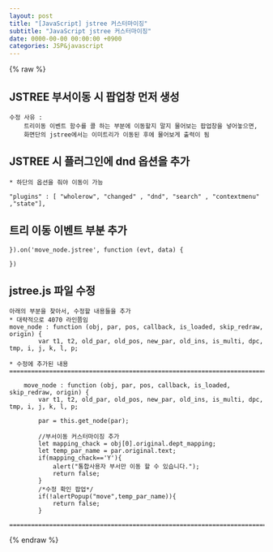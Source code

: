 ```yaml
---  
layout: post  
title: "[JavaScript] jstree 커스터마이징"  
subtitle: "JavaScript jstree 커스터마이징"  
date: 0000-00-00 00:00:00 +0900  
categories: JSP&javascript  
---  
```

{% raw %}  
## JSTREE 부서이동 시 팝업창 먼저 생성  
	수정 사유 :  
		트리이동 이벤트 함수를 콜 하는 부분에 이동할지 말지 물어보는 팝업창을 넣어놓으면,  
		화면단의 jstree에서는 이미트리가 이동된 후에 물어보게 출력이 됨  
  
## JSTREE 시 플러그인에 dnd 옵션을 추가  
	* 하단의 옵션을 줘야 이동이 가능  
  
	"plugins" : [ "wholerow", "changed" , "dnd", "search" , "contextmenu" ,"state"],  
  
## 트리 이동 이벤트 부분 추가  
  
	}).on('move_node.jstree', function (evt, data) {  
  
	})  
  
## jstree.js 파일 수정  
  
	아래의 부분을 찾아서, 수정할 내용들을 추가  
	* 대략적으로 4070 라인쯤임  
	move_node : function (obj, par, pos, callback, is_loaded, skip_redraw, origin) {  
			var t1, t2, old_par, old_pos, new_par, old_ins, is_multi, dpc, tmp, i, j, k, l, p;  
  
	* 수정에 추가된 내용  
	=====================================================================================================================================================  
  
		move_node : function (obj, par, pos, callback, is_loaded, skip_redraw, origin) {  
			var t1, t2, old_par, old_pos, new_par, old_ins, is_multi, dpc, tmp, i, j, k, l, p;  
  
			par = this.get_node(par);  
  
			//부서이동 커스터마이징 추가  
			let mapping_chack = obj[0].original.dept_mapping;  
			let temp_par_name = par.original.text;  
			if(mapping_chack=='Y'){  
				alert("통합사용자 부서만 이동 할 수 있습니다.");  
				return false;  
			}  
			/*수정 확인 팝업*/  
			if(!alertPopup("move",temp_par_name)){  
				return false;  
			}  
  
	=====================================================================================================================================================                                                                                                                                                                                                                                                                                                                                                                                                                                                                                                                                                                                                                                                                                                                                                                                                                                                                                                                                                                                                                                                                                                                                                                                                                                                                                                                                                                                                          
{% endraw %}